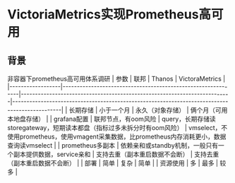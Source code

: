 # VictoriaMetrics实现Prometheus高可用


## 背景
非容器下prometheus高可用体系调研
| 参数             | 联邦                                                         | Thanos                                                                   | VictoraMetrics                                                                                |
|------------------|--------------------------------------------------------------|--------------------------------------------------------------------------|-----------------------------------------------------------------------------------------------|
| 长期存储         | 小于一个月                                                   | 永久（对象存储）                                                         | 俩个月（可用本地盘存储）                                                                      |
| grafana配置      | 联邦节点，有oom风险                                          | query，长期存储读storegateway，短期读本都盘（指标过多未拆分时有oom风险） | vmselect，不使用prometheus，使用vmagent采集数据，比prometheus内存消耗更小，数据查询读vmselect |
| prometheus多副本 | 依赖亲和或standby机制，一般只有一个副本提供数据，service亲和 | 支持去重（副本重启数据不会断）                                           | 支持去重（副本重启数据不会断）                                                                |
| 部署             | 简单                                                         | 复杂                                                                     | 简单                                                                                          |
| 资源使用         | 多                                                           | 最多                                                                     | 较多                                                                                          |

